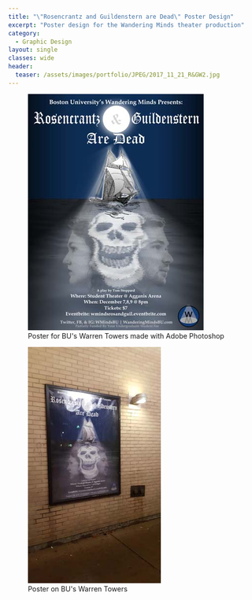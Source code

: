 ```yaml
---
title: "\"Rosencrantz and Guildenstern are Dead\" Poster Design"
excerpt: "Poster design for the Wandering Minds theater production"
category:
  - Graphic Design
layout: single
classes: wide
header:
  teaser: /assets/images/portfolio/JPEG/2017_11_21_R&GW2.jpg
---
```


<figure class="align-center">
	<a href="/assets/images/portfolio/JPEG/2017_11_21_R&GW2.jpg"><img src="/assets/images/portfolio/JPEG/2017_11_21_R&GW2.jpg"></a>
  <figcaption>Poster for BU's Warren Towers made with Adobe Photoshop</figcaption>
</figure>

<figure class="align-center">
	<a href="/assets/images/portfolio/JPEG/2017_11_21_R&Gposter.jpg"><img src="/assets/images/portfolio/JPEG/2017_11_21_R&Gposter.jpg"></a>
    <figcaption>Poster on BU's Warren Towers</figcaption>
</figure>
